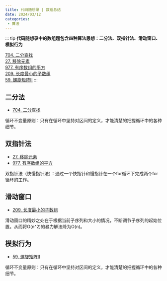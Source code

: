 ```yaml
---
title: 代码随想录 | 数组总结
date: 2024/03/12
categories:
 - 算法
---
```

::: tip
<b>代码随想录中的数组题包含四种算法思想：二分法、双指针法、滑动窗口、模拟行为</b>

[704. 二分查找](/blogs/algorithm/leetcode704.md)<br/>
[27. 移除元素](/blogs/algorithm/leetcode27.md)<br/>
[977. 有序数组的平方](/blogs/algorithm/leetcode977.md)<br/>
[209. 长度最小的子数组](/blogs/algorithm/leetcode209.md)<br/>
[59. 螺旋矩阵II](/blogs/algorithm/leetcode59.md)
:::

## 二分法
- [704. 二分查找](/blogs/algorithm/leetcode704.md)

循环不变量原则：只有在循环中坚持对区间的定义，才能清楚的把握循环中的各种细节。

## 双指针法
- [27. 移除元素](/blogs/algorithm/leetcode27.md)
- [977. 有序数组的平方](/blogs/algorithm/leetcode977.md)

双指针法（快慢指针法）：通过一个快指针和慢指针在一个for循环下完成两个for循环的工作。

## 滑动窗口
- [209. 长度最小的子数组](/blogs/algorithm/leetcode209.md)

滑动窗口的精妙之处在于根据当前子序列和大小的情况，不断调节子序列的起始位置。从而将O(n^2)的暴力解法降为O(n)。

## 模拟行为
- [59. 螺旋矩阵II](/blogs/algorithm/leetcode59.md)

循环不变量原则：只有在循环中坚持对区间的定义，才能清楚的把握循环中的各种细节。
